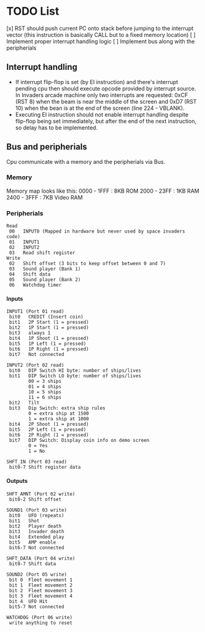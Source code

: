# TODO List

[x] RST should push current PC onto stack before jumping to the interrupt vector (this instruction is basically CALL but to a fixed memory location)
[ ] Implement proper interrupt handling logic
[ ] Implement bus along with the peripherials

## Interrupt handling

- If interrupt flip-flop is set (by EI instruction) and there's interrupt pending cpu then should execute opcode provided by interrupt source. In Invaders arcade machine only two interrupts are requested: 0xCF (RST 8) when the beam is near the middle of the screen and 0xD7 (RST 10) when the bean is at the end of the screen (line 224 - VBLANK). 
- Executing EI instruction should not enable interrupt handling despite flip-flop being set immediately, but after the end of the next instruction, so delay has to be implemented.

## Bus and peripherials

Cpu communicate with a memory and the peripherials via Bus.

### Memory

Memory map looks like this:
0000 - 1FFF : 8KB ROM
2000 - 23FF : 1KB RAM
2400 - 3FFF : 7KB Video RAM

### Peripherials

```
Read
 00   INPUT0 (Mapped in hardware but never used by space invaders code)
 01   INPUT1
 02   INPUT2
 03   Read shift register
Write
 02   Shift offset (3 bits to keep offset between 0 and 7)
 03   Sound player (Bank 1)
 04   Shift data
 05   Sound player (Bank 2)
 06   Watchdog timer
```

#### Inputs

```
INPUT1 (Port 01 read)
 bit0   CREDIT (Insert coin)
 bit1   2P Start (1 = pressed)
 bit2   1P Start (1 = pressed)
 bit3   always 1
 bit4   1P Shoot (1 = pressed)
 bit5   1P Left (1 = pressed)
 bit6   1P Right (1 = pressed)
 bit7   Not connected

INPUT2 (Port 02 read)
 bit0   DIP Switch HI byte: number of ships/lives
 bit1   DIP Switch LO byte: number of ships/lives
        00 = 3 ships
        01 = 4 ships
        10 = 5 ships
        11 = 6 ships
 bit2   Tilt
 bit3   Dip Switch: extra ship rules
        0 = extra ship at 1500
        1 = extra ship at 1000
 bit4   2P Shoot (1 = pressed)
 bit5   2P Left (1 = pressed)
 bit6   2P Right (1 = pressed)
 bit7   DIP Switch: Display coin info on demo screen
        0 = Yes
        1 = No

SHFT_IN (Port 03 read)
 bit0-7 Shift register data
```

#### Outputs

```
SHFT_AMNT (Port 02 write)
 bit0-2 Shift offset

SOUND1 (Port 03 write)
 bit0   UFO (repeats)
 bit1   Shot
 bit2   Player death
 bit3   Invader death
 bit4   Extended play
 bit5   AMP enable
 bit6-7 Not connected

SHFT_DATA (Port 04 write)
 bit0-7 Shift data

SOUND2 (Port 05 write)
 bit 0  Fleet movement 1
 bit 1  Fleet movement 2
 bit 2  Fleet movement 3
 bit 3  Fleet movement 4
 bit 4  UFO Hit
 bit5-7 Not connected

WATCHDOG (Port 06 write)
 write anything to reset
```
